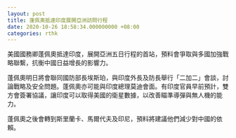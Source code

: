 ```yaml
---
layout: post
title: 蓬佩奧抵達印度展開亞洲訪問行程
date: 2020-10-26 18:58:34.000000000 +08:00
categories: rthk
---
```


美國國務卿蓬佩奧抵達印度，展開亞洲五日行程的首站，預料會爭取與多國加強戰略聯繫，抗衡中國日益增長的影響力。

蓬佩奧明日將會聯同國防部長埃斯珀，與印度外長及防長舉行「二加二」會談，討論戰略及安全問題。蓬佩奧亦可能與印度總理莫迪會面。有印度官員早前預計，雙方會簽署協議，讓印度可以取得美國的衛星數據，以改善瞄準導彈與無人機的能力。

蓬佩奧之後會轉到斯里蘭卡、馬爾代夫及印尼，預料將建議他們減少對中國的依賴。
